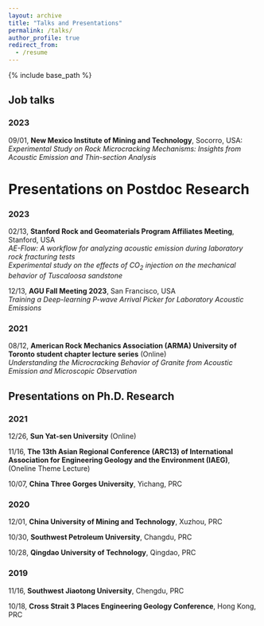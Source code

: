 ```yaml
---
layout: archive
title: "Talks and Presentations"
permalink: /talks/
author_profile: true
redirect_from:
  - /resume
---
```


{% include base_path %}

## Job talks  

### 2023  
09/01, **New Mexico Institute of Mining and Technology**, Socorro, USA:  
<i>Experimental Study on Rock Microcracking Mechanisms: Insights from Acoustic Emission and Thin-section Analysis</i>

# Presentations on Postdoc Research  
### 2023
02/13, **Stanford Rock and Geomaterials Program Affiliates Meeting**, Stanford, USA  
<i>AE-Flow: A workflow for analyzing acoustic emission during laboratory rock fracturing tests</i>   
<i>Experimental study on the effects of CO<sub>2</sub> injection on the mechanical behavior of Tuscaloosa sandstone</i>  

12/13,	**AGU Fall Meeting 2023**, San Francisco, USA  
<i>Training a Deep-learning P-wave Arrival Picker for Laboratory Acoustic Emissions</i>  


### 2021
08/12, **American Rock Mechanics Association (ARMA) University of Toronto student chapter lecture series** (Online)  
<i>Understanding the Microcracking Behavior of Granite from Acoustic Emission and Microscopic Observation</i>


## Presentations on Ph.D. Research

### 2021
12/26, **Sun Yat-sen University** (Online)  

11/16, **The 13th Asian Regional Conference (ARC13) of International Association for Engineering Geology and the Environment (IAEG)**, (Oneline Theme Lecture)

10/07, **China Three Gorges University**, Yichang, PRC


### 2020
12/01, **China University of Mining and Technology**, Xuzhou, PRC  

10/30, **Southwest Petroleum University**, Changdu, PRC  

10/28, **Qingdao University of Technology**, Qingdao, PRC  

### 2019
11/16, **Southwest Jiaotong University**, Chengdu, PRC  

10/18, **Cross Strait 3 Places Engineering Geology Conference**, Hong Kong, PRC